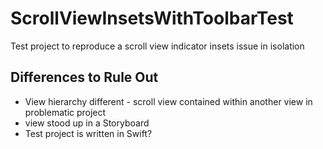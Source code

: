 # ScrollViewInsetsWithToolbarTest
Test project to reproduce a scroll view indicator insets issue in isolation

## Differences to Rule Out ##

* View hierarchy different - scroll view contained within another view in problematic project
* view stood up in a Storyboard
* Test project is written in Swift?
